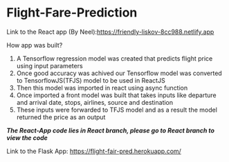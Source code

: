# Flight-Fare-Prediction
Link to the React app (By Neel):https://friendly-liskov-8cc988.netlify.app

How app was built?
1. A Tensorflow regression model was created that predicts flight price using input parameters
2. Once good accuracy was achived our Tensorflow model was converted to TensorflowJS(TFJS) model to be used in ReactJS
3. Then this model was imported in react using async function
4. Once imported a front model was built that takes inputs like departure and arrival date, stops, airlines, source and destination
5. These inputs were forwarded to TFJS model and as a result the model returned the price as an output

***The React-App code lies in React branch, please go to React branch to view the code***

Link to the Flask App: 
https://flight-fair-pred.herokuapp.com/
 
